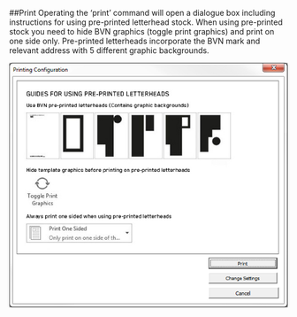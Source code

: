 ##Print
Operating the ‘print’ command will open a dialogue box including instructions for using pre-printed letterhead stock. When using pre-printed stock you need to hide BVN graphics (toggle print graphics) and print on one side only.
Pre-printed letterheads incorporate the BVN mark and relevant address with 5 different graphic backgrounds.

![](../../assets/templates-print.jpg)